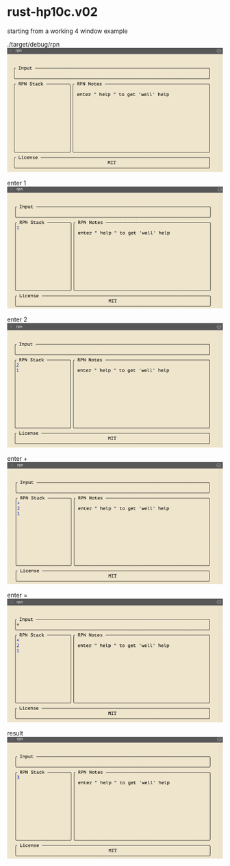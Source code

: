 # rust-hp10c.v02
starting from a working 4 window example

./target/debug/rpn <br/>
<img src="https://github.com/hank-greene/rust-hp10c.v02/blob/main/00-pics/01-start.png?raw=true" />

enter 1  <br/>
<img src="https://github.com/hank-greene/rust-hp10c.v02/blob/main/00-pics/02-enter-1.png?raw=true" />

enter 2  <br/>
<img src="https://github.com/hank-greene/rust-hp10c.v02/blob/main/00-pics/03-enter-2.png?raw=true" />

enter +  <br/>
<img src="https://github.com/hank-greene/rust-hp10c.v02/blob/main/00-pics/04-enter-plus.png?raw=true" />

enter =  <br/>
<img src="https://github.com/hank-greene/rust-hp10c.v02/blob/main/00-pics/05-enter-equals.png?raw=true" />

result  <br/>
<img src="https://github.com/hank-greene/rust-hp10c.v02/blob/main/00-pics/06-result.png?raw=true" />
